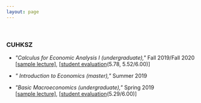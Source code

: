 ```yaml
---
layout: page
---
```

<br>

### CUHKSZ
* _"Calculus for Economic Analysis I (undergraduate),"_ Fall 2019/Fall 2020 <br>
  [[sample lecture]](), [[student evaluation]()(5.78, 5.52/6.00)]

* _" Introduction to Economics (master),"_ Summer 2019 <br>

* _"Basic Macroeconomics (undergraduate),"_ Spring 2019 <br>
  [[sample lecture]](), [[student evaluation]()(5.29/6.00)] 
